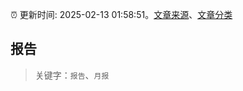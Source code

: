 :alarm_clock: 更新时间: 2025-02-13 01:58:51。[文章来源](/README.md)、[文章分类](/TAGS.md)

## 报告


> 关键字：`报告`、`月报`




